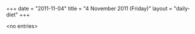 +++
date = "2011-11-04"
title = "4 November 2011 (Friday)"
layout = "daily-diet"
+++

<p>&lt;no entries&gt;</p>
